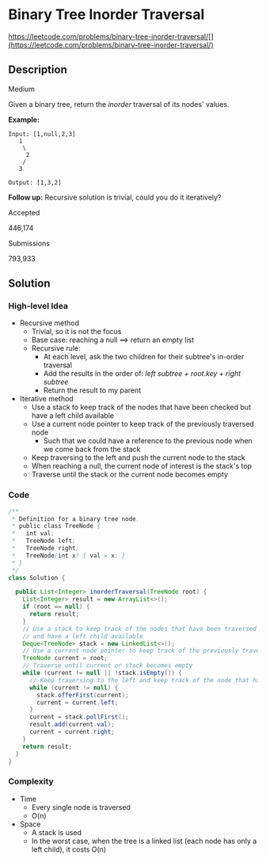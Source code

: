 # Binary Tree Inorder Traversal

https://leetcode.com/problems/binary-tree-inorder-traversal/[](https://leetcode.com/problems/binary-tree-inorder-traversal/)

## Description

Medium

Given a binary tree, return the _inorder_ traversal of its nodes' values.

**Example:**

```
Input: [1,null,2,3]
   1
    \
     2
    /
   3

Output: [1,3,2]
```

**Follow up:** Recursive solution is trivial, could you do it iteratively?

Accepted

446,174

Submissions

793,933

## Solution

### High-level Idea

- Recursive method
  - Trivial, so it is not the focus
  - Base case: reaching a null ==> return an empty list
  - Recursive rule:
    - At each level, ask the two children for their subtree's in-order traversal
    - Add the results in the order of: _left subtree + root.key + right subtree_
    - Return the result to my parent
- Iterative method
  - Use a stack to keep track of the nodes that have been checked but have a left child available
  - Use a current node pointer to keep track of the previously traversed node
    - Such that we could have a reference to the previous node when we come back from the stack
  - Keep traversing to the left and push the current node to the stack
  - When reaching a null, the current node of interest is the stack's top
  - Traverse until the stack or the current node becomes empty

### Code

```java
/**
 * Definition for a binary tree node.
 * public class TreeNode {
 *   int val;
 *   TreeNode left;
 *   TreeNode right;
 *   TreeNode(int x) { val = x; }
 * }
 */
class Solution {

  public List<Integer> inorderTraversal(TreeNode root) {
    List<Integer> result = new ArrayList<>();
    if (root == null) {
      return result;
    }
    // Use a stack to keep track of the nodes that have been traversed
    // and have a left child available
    Deque<TreeNode> stack = new LinkedList<>();
    // Use a current node pointer to keep track of the previously traversed node
    TreeNode current = root;
    // Traverse until current or stack becomes empty
    while (current != null || !stack.isEmpty()) {
      // Keep traversing to the left and keep track of the node that have been traversed
      while (current != null) {
        stack.offerFirst(current);
        current = current.left;
      }
      current = stack.pollFirst();
      result.add(current.val);
      current = current.right;
    }
    return result;
  }
}
```

### Complexity

- Time
  - Every single node is traversed
  - O(n)
- Space
  - A stack is used
  - In the worst case, when the tree is a linked list (each node has only a left child), it costs O(n)
